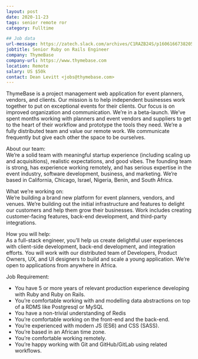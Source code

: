 ```yaml
---
layout: post
date: 2020-11-23
tags: senior remote ror
category: Fulltime

## Job data
url-message: https://zatech.slack.com/archives/C1RAZB24S/p1606166738205900
jobtitle: Senior Ruby on Rails Engineer
company: ThymeBase
company-url: https://www.thymebase.com
location: Remote
salary: US $50k
contact: Dean Levitt <jobs@thymebase.com>
---
```


ThymeBase is a project management web application for event planners, vendors, and clients. Our mission is to help independent businesses work together to put on exceptional events for their clients. Our focus is on improved organization and communication. We’re in a beta-launch. We’ve spent months working with planners and event vendors and suppliers to get to the heart of their workflow and prototype the tools they need. We’re a fully distributed team and value our remote work. We communicate frequently but give each other the space to be ourselves.

About our team:  
We’re a solid team with meaningful startup experience (including scaling up and acquisitions), realistic expectations, and good vibes. The founding team is strong, has experience working remotely, and has serious expertise in the event industry, software development, business, and marketing. We’re based in California, Chicago, Israel, Nigeria, Benin, and South Africa.

What we’re working on:  
We’re building a brand new platform for event planners, vendors, and venues. We’re building out the initial infrastructure and features to delight our customers and help them grow their businesses. Work includes creating customer-facing features, back-end development, and third-party integrations.

How you will help:  
As a full-stack engineer, you’ll help us create delightful user experiences with client-side development, back-end development, and integration efforts. You will work with our distributed team of Developers, Product Owners, UX, and UI designers to build and scale a young application. We’re open to applications from anywhere in Africa.

Job Requirement:  
- You have 5 or more years of relevant production experience developing with Ruby and Ruby on Rails.
- You’re comfortable working with and modelling data abstractions on top of a RDMS like Postgresql or MySQL
- You have a non-trivial understanding of Redis
- You’re comfortable working on the front-end and the back-end.
- You’re experienced with modern JS (ES6) and CSS (SASS).
- You’re based in an African time zone.
- You’re comfortable working remotely.
- You’re happy working with Git and GitHub/GitLab using related workflows.
